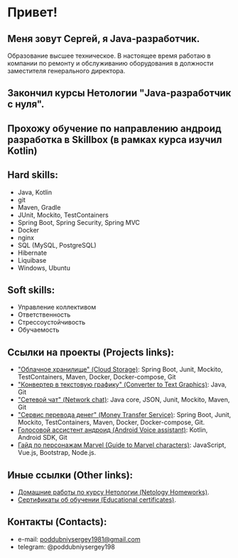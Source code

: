 # Привет! 

## Меня зовут Сергей, я Java-разработчик. 
Образование высшее техническое. 
В настоящее время работаю в компании по ремонту и обслуживанию оборудования в должности заместителя генерального директора. 

## Закончил курсы Нетологии "Java-разработчик с нуля".
## Прохожу обучение по направлению андроид разработка в Skillbox (в рамках курса изучил Kotlin)

## Hard skills:
- Java, Kotlin
- git
- Maven, Gradle
- JUnit, Mockito, TestContainers
- Spring Boot, Spring Security, Spring MVC
- Docker
- nginx
- SQL (MySQL, PostgreSQL)
- Hibernate
- Liquibase
- Windows, Ubuntu

## Soft skills:
- Управление коллективом
- Ответственность
- Стрессоустойчивость
- Обучаемость

## Ссылки на проекты (Projects links):
- ["Облачное хранилище" (Cloud Storage)](https://github.com/PoddubniySerg/StorageCloud.git): Spring Boot, Junit, Mockito, TestContainers, Maven, Docker, Docker-compose, Git
- ["Конвертер в текстовую графику" (Converter to Text Graphics)](https://github.com/PoddubniySerg/Graphics_converter.git): Java, Git
- ["Сетевой чат" (Network chat)](https://github.com/PoddubniySerg/Networkchat.git): Java core, JSON, Junit, Mockito, Maven, Git
- ["Сервис перевода денег" (Money Transfer Service)](https://github.com/PoddubniySerg/MoneyTransferApp.git): Spring Boot, Junit, Mockito, TestContainers, Maven, Docker, Docker-compose, Git.
- [Голосовой ассистент андроид (Android Voice assistant)](https://github.com/PoddubniySerg/AndroidVoiceAssistant.git): Kotlin, Android SDK, Git 
- [Гайд по персонажам Marvel (Guide to Marvel characters)](https://github.com/PoddubniySerg/Marvel-characters-history.git): JavaScript, Vue.js, Bootstrap, Node.js.

## Иные ссылки (Other links):
- [Домашние работы по курсу Нетологии (Netology Homeworks)](https://github.com/PoddubniySerg/Homeworks.git).
- [Сертификаты об обучении (Educational certificates)](https://github.com/PoddubniySerg/CV_Sergey_Poddubniy_JAVA-developer/tree/master/Certificates).

## Контакты (Contacts):
- e-mail: poddubniysergey1981@gmail.com
- telegram: @poddubniysergey198
